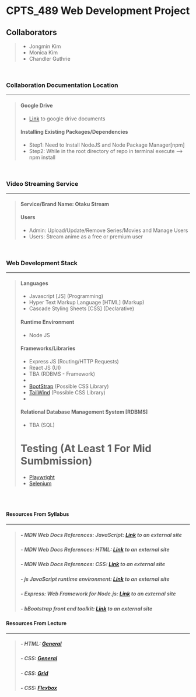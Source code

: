 # CPTS_489 Web Development Project

## Collaborators

> - Jongmin Kim
> - Monica Kim
> - Chandler Guthrie  

<br>

### Collaboration Documentation Location

---
>
> #### Google Drive
>
> - [Link](https://drive.google.com/drive/folders/10vn7jZNH4iewhBU9jdoEg90wCQiyYmeq?usp=sharing) to google drive documents
>
> #### Installing Existing Packages/Dependencies
>
> - Step1: Need to Install NodeJS and Node Package Manager[npm]
> - Step2: While in the root directory of repo in terminal execute --> npm install

<br>

### Video Streaming Service

---

> #### Service/Brand Name: Otaku Stream
> #### Users
> - Admin: Upload/Update/Remove Series/Movies and Manage Users
> - Users: Stream anime as a free or premium user

<br>

### Web Development Stack

---

> #### Languages
>
> - Javascript [JS] (Programming)
> - Hyper Text Markup Language [HTML] (Markup)
> - Cascade Styling Sheets [CSS] (Declarative)
>
> #### Runtime Environment
>
> - Node JS
>
> #### Frameworks/Libraries
>
> - Express JS (Routing/HTTP Requests)
> - React JS (UI)
> - TBA (RDBMS - Framework)
> -
> - [BootStrap](https://getbootstrap.com/) (Possible CSS Library)
> - [TailWind](https://tailwindcss.com/) (Possible CSS Library)
> - 
> #### Relational Database Management System [RDBMS]
>
> - TBA (SQL)
>
> # Testing (At Least 1 For Mid Sumbmission)
>
> - [Playwright](https://playwright.dev/)
> - [Selenium](https://www.selenium.dev/)

<br>
<br>

#### Resources From Syllabus

---

> ##### - MDN Web Docs References: JavaScript: [Link](https://developer.mozilla.org/en-US/docs/Web/JavaScript) to an external site
>
> ##### - MDN Web Docs References: HTML: [Link](https://developer.mozilla.org/en-US/docs/Web/HTML) to an external site
>
> ##### - MDN Web Docs References: CSS: [Link](https://developer.mozilla.org/en-US/docs/Web/CSS) to an external site
>
> ##### - js JavaScript runtime environment: [Link](https://nodejs.org/en/docs) to an external site
>
> ##### - Express: Web Framework for Node.js: [Link](https://expressjs.com/en/4x/api.html) to an external site
>
> ##### - bBootstrap front end toolkit: [Link](https://getbootstrap.com/docs/5.2/getting-started/introduction) to an external site

#### Resources From Lecture

---

> ##### - HTML: [General](https://www.w3.org/html/)
>
> ##### - CSS: [General](https://www.w3schools.com/Css/)
>
> ##### - CSS: [Grid](https://gridbyexample.com/)  
>
> ##### - CSS: [Flexbox](https://css-tricks.com/snippets/css/a-guide-to-flexbox/)
